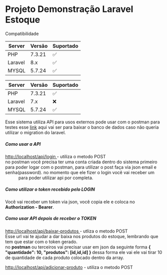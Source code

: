 <h1>Projeto Demonstração Laravel Estoque</h1>

Compatibilidade

|Server | Versão | Suportado |
| ------- | ------------------ | ------|
| PHP   | 7.3.21 | :white_check_mark: |
| Laravel   | 8.x |:white_check_mark: |
| MYSQL  | 5.7.24 |:white_check_mark: |

|Server | Versão | Suportado |
| ------- | ------------------ | ------|
| PHP   | 7.3.21 | :white_check_mark: |
| Laravel   | 7.x | ❌ |
| MYSQL  | 5.7.24 |:white_check_mark: |

Esse sistema utiliza API para usos externos pode usar com o postman para testes esse
<a href="#">link</a> aqui vai ser para baixar o banco de dados caso não queria utilizar o migration do laravel.

<h5>Como usar a API</h5>
<a href="#">http://localhost/api/login </a> - utiliza o metodo POST<br>
no postman você precisa ter uma conta criada dentro do sistema primeiro para
poder logar com o postman, para utilizar o post faça via json email e senha(password).
no momento que ele fizer o login você vai receber um <b style="color: #fff">token</b> para poder utilizar api por completa.

<h5>Como utilizar o token recebido pelo LOGIN</h5>
Você vai receber um token via json, você copia ele e coloca no <b>Authorization - Bearer</b>.

<h5>Como usar API depois de receber o TOKEN</h5>
<a href="#">http://localhost/api/baixar-produtos </a> - utliza o metodo POST <br>
Esse url vai te ajudar a dar baixa nos produtos do estoque, lembrando que tem que estar com o token gerado.<br>
no <b>postman</b> ou terceiros vai precisar usar em json da seguinte forma <b>{ "quantidade": 10, "produtos": [id,id,id] } </b> 
dessa forma ele vai ele vai tirar 10 de quantidade de cada produto colocado dentro da array.<br>

<a href="#">http://localhost/api/adicionar-produto</a> - utiliza o metodo POST


